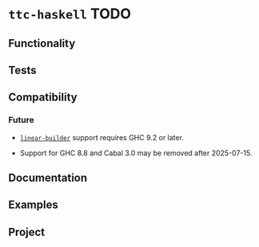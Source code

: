 # `ttc-haskell` TODO

## Functionality

## Tests

## Compatibility

### Future

* [`linear-builder`](https://github.com/Bodigrim/linear-builder)
  support requires GHC 9.2 or later.

* Support for GHC 8.8 and Cabal 3.0 may be removed after 2025-07-15.

## Documentation

## Examples

## Project
